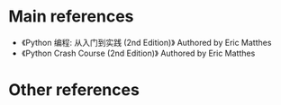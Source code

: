 # Main references

- 《Python 编程: 从入门到实践 (2nd Edition)》 Authored by Eric Matthes
- 《Python Crash Course (2nd Edition)》 Authored by Eric Matthes

# Other references